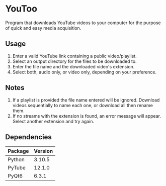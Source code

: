 # YouToo

Program that downloads YouTube videos to your computer for the purpose of quick and easy media acquisition.

## Usage

1. Enter a valid YouTube link containing a public video/playlist.
2. Select an output directory for the files to be downloaded to.
3. Enter the file name and the downloaded video's extension.
4. Select both, audio only, or video only, depending on your preference.

## Notes

1. If a playlist is provided the file name entered will be ignored. Download videos sequentially to name each one, or download all then rename them.
2. If no streams with the extension is found, an error message will appear. Select another extension and try again.

## Dependencies

| Package | Version |
| ------- | ------- |
| Python  | 3.10.5  |
| PyTube  | 12.1.0  |
| PyQt6   | 6.3.1   |